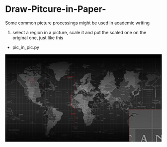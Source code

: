 # Draw-Pitcure-in-Paper-
Some common picture processings might be used in academic writing

1. select a region in a picture, scale it and put the scaled one on the original one, just like this

- pic_in_pic.py 

![pic_in_pic](./processed.jpg)
